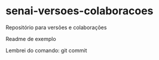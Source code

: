 # senai-versoes-colaboracoes
 Repositório para versões e colaborações

 Readme de exemplo

Lembrei do comando: git commit

